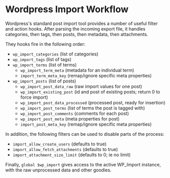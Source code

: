# Wordpress Import Workflow

Wordpress's standard post import tool provides a number of useful filter and action hooks. After parsing the incoming export file, it handles categories, then tags, then posts, then metadata, then attachments.

They hooks fire in the following order:

- `wp_import_categories` (list of categories)
- `wp_import_tags` (list of tags)
- `wp_import_terms` (list of terms)
  - `wp_import_term_meta` (metadata for an individual term)
  - `import_term_meta_key` (remap/ignore specific meta properties)
- `wp_import_posts` (list of posts)
  - `wp_import_post_data_raw` (raw import values for one post)
  - `wp_import_existing_post` (id and post of existing posts; return 0 to force import)
  - `wp_import_post_data_processed` (processed post, ready for insertion)
  - `wp_import_post_terms` (list of terms the post is tagged with)
  - `wp_import_post_comments` (comments for each post)
  - `wp_import_post_meta` (meta properties for post)
  - `import_post_meta_key` (remap/ignore specific meta properties)

In addition, the following filters can be used to disable parts of the process:

- `import_allow_create_users` (defaults to true)
- `import_allow_fetch_attachments` (defaults to true)
- `import_attachment_size_limit` (defaults to 0; ie no limit)

Finally, `global $wp_import` gives access to the active WP_Import instance, with the raw unprocessed data and other goodies.
